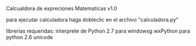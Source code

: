 Calcualdora de expreciones Matematicas v1.0

para ejecutar calculadora haga dobleclic en el archivo "calculadora.py"

librerias requeridas:
	interprete de Python 2.7 para windowsg
	wxPython para python 2.6 unicode

